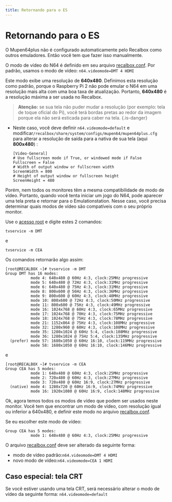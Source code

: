 ```yaml
---
title: Retornando para o ES
---
```


# Retornando para o ES

O Mupen64plus não é configurado automaticamente pelo Recalbox como outros emuladores. Então você tem que fazer isso manualmente.

O modo de vídeo do N64 é definido em seu arquivo [recalbox.conf](/v/portugues/manual-basico/primeiras-nocoes/o-arquivo-recalbox.conf). Por padrão, usamos o modo de vídeo: `n64.videomode=DMT 4 HDMI`

Este modo exibe uma resolução de **640x480**. Definimos esta resolução como padrão, porque o Raspberry Pi 2 não pode emular o N64 em uma resolução mais alta com uma boa taxa de atualização. Portanto, **640x480** é a resolução máxima a ser usada no Recalbox.


>**Atenção:** se sua tela não puder mudar a resolução \(por exemplo: tela de toque oficial do Pi\), você terá bordas pretas ao redor da imagem porque ela não será esticada para caber na tela.
{.is-danger}

* Neste caso, você deve definir `n64.videomode=default` e modificar`/recalbox/share/system/configs/mupen64/mupen64plus.cfg` para alterar a resolução de saída para a nativa de sua tela \(aqui **800x480**\) :

  ```text
  [Video-General]
  # Use fullscreen mode if True, or windowed mode if False
  Fullscreen = False
  # Width of output window or fullscreen width
  ScreenWidth = 800
  # Height of output window or fullscreen height
  ScreenHeight = 480
  ```

Porém, nem todos os monitores têm a mesma compatibilidade de modo de vídeo. Portanto, quando você tenta iniciar um jogo do N64, pode aparecer uma tela preta e retornar para o Emulationstation. Nesse caso, você precisa determinar quais modos de vídeo são compatíveis com o seu próprio monitor.

Use o [acesso root](https://recalbox.gitbook.io/tutorials/v/portugues/sistema/acesso/acesso-root-via-terminal) e digite estes 2 comandos:

`tvservice -m DMT`

e

`tvservice -m CEA`

Os comandos retornarão algo assim:

```text
[root@RECALBOX ~]# tvservice -m DMT
Group DMT has 16 modes:
           mode 4: 640x480 @ 60Hz 4:3, clock:25MHz progressive 
           mode 5: 640x480 @ 72Hz 4:3, clock:31MHz progressive 
           mode 6: 640x480 @ 75Hz 4:3, clock:31MHz progressive 
           mode 8: 800x600 @ 56Hz 4:3, clock:36MHz progressive 
           mode 9: 800x600 @ 60Hz 4:3, clock:40MHz progressive 
           mode 10: 800x600 @ 72Hz 4:3, clock:50MHz progressive 
           mode 11: 800x600 @ 75Hz 4:3, clock:49MHz progressive 
           mode 16: 1024x768 @ 60Hz 4:3, clock:65MHz progressive 
           mode 17: 1024x768 @ 70Hz 4:3, clock:75MHz progressive 
           mode 18: 1024x768 @ 75Hz 4:3, clock:78MHz progressive 
           mode 21: 1152x864 @ 75Hz 4:3, clock:108MHz progressive 
           mode 32: 1280x960 @ 60Hz 4:3, clock:108MHz progressive 
           mode 35: 1280x1024 @ 60Hz 5:4, clock:108MHz progressive 
           mode 36: 1280x1024 @ 75Hz 5:4, clock:135MHz progressive 
  (prefer) mode 57: 1680x1050 @ 60Hz 16:10, clock:119MHz progressive 
           mode 58: 1680x1050 @ 60Hz 16:10, clock:146MHz progressive 
```

e

```text
[root@RECALBOX ~]# tvservice -m CEA
Group CEA has 5 modes:
           mode 1: 640x480 @ 60Hz 4:3, clock:25MHz progressive 
           mode 2: 720x480 @ 60Hz 4:3, clock:27MHz progressive 
           mode 3: 720x480 @ 60Hz 16:9, clock:27MHz progressive 
  (native) mode 4: 1280x720 @ 60Hz 16:9, clock:74MHz progressive 
           mode 16: 1920x1080 @ 60Hz 16:9, clock:148MHz progressive 
```

Ok, agora temos todos os modos de vídeo que podem ser usados ​​neste monitor. Você tem que encontrar um modo de vídeo, com resolução igual ou inferior a 640x480, e definir este modo no arquivo [recalbox.conf](/v/portugues/manual-basico/primeiras-nocoes/o-arquivo-recalbox.conf).

Se eu escolher este modo de vídeo:

```text
Group CEA has 5 modes:
           mode 1: 640x480 @ 60Hz 4:3, clock:25MHz progressive
```

O arquivo [recalbox.conf](/v/portugues/manual-basico/primeiras-nocoes/o-arquivo-recalbox.conf) deve ser alterado da seguinte forma:

* modo de vídeo padrão:`n64.videomode=DMT 4 HDMI`
* novo modo de vídeo:`n64.videomode=CEA 1 HDMI`

## Caso especial: tela CRT <a id="cas-particulier-ecran-crt"></a>

Se você estiver usando uma tela CRT, será necessário alterar o modo de vídeo da seguinte forma: `n64.videomode=default`

